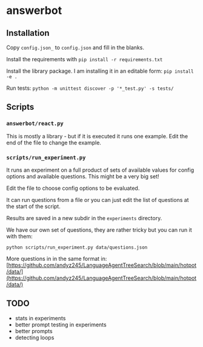 # answerbot

## Installation

Copy `config.json_` to `config.json` and fill in the blanks.

Install the requirements with `pip install -r requirements.txt`

Install the library package. I am installing it in an editable form: `pip install -e .`

Run tests:
`python -m unittest discover -p '*_test.py' -s tests/`


## Scripts

### `answerbot/react.py`
This is mostly a library - but if it is executed it runs one example.
Edit the end of the file to change the example.

### `scripts/run_experiment.py`
It runs an experiment on a full product of sets of available values for config options and available questions.
This might be a very big set!

Edit the file to choose config options to be evaluated.

It can run questions from a file or you can just edit the list of questions at the start of the script.

Results are saved in a new subdir in the `experiments` directory.

We have our own set of questions, they are rather tricky but you can run it with them:

`python scripts/run_experiment.py data/questions.json`

More questions in in the same format in:
[https://github.com/andyz245/LanguageAgentTreeSearch/blob/main/hotpot/data/](https://github.com/andyz245/LanguageAgentTreeSearch/blob/main/hotpot/data/)

## TODO
* stats in experiments
* better prompt testing in experiments
* better prompts
* detecting loops

